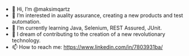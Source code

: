 - 👋 Hi, I’m @maksimqartz
- 👀 I’m interested in auality assurance, creating a new products and test automation.
- 🌱 I’m currently learning Java, Selenium, REST Assured, JUnit.
- 💞️ I dream of contributing to the creation of a new revolutionary technology. 
- 📫 How to reach me: https://www.linkedin.com/in/7803931ba/
